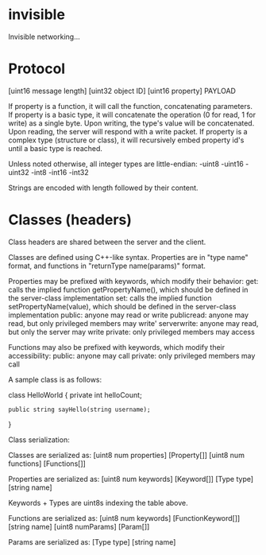 invisible
=========

Invisible networking...

Protocol
=========

[uint16 message length] [uint32 object ID] [uint16 property] PAYLOAD

If property is a function, it will call the function, concatenating parameters.
If property is a basic type, it will concatenate the operation (0 for read, 1 for write) as a single byte. Upon writing, the type's value will be concatenated. Upon reading, the server will respond with a write packet.
If property is a complex type (structure or class), it will recursively embed property id's until a basic type is reached.

Unless noted otherwise, all integer types are little-endian:
-uint8
-uint16
-uint32
-int8
-int16
-int32

Strings are encoded with length followed by their content.

Classes (headers)
=========

Class headers are shared between the server and the client.

Classes are defined using C++-like syntax. Properties are in "type name" format, and functions in "returnType name(params)" format. 

Properties may be prefixed with keywords, which modify their behavior:
get: calls the implied function getPropertyName(), which should be defined in the server-class implementation
set: calls the implied function setPropertyName(value), which should be defined in the server-class implementation
public: anyone may read or write
publicread: anyone may read, but only privileged members may write'
serverwrite: anyone may read, but only the server may write
private: only privileged members may access

Functions may also be prefixed with keywords, which modify their accessibility:
public: anyone may call
private: only privileged members may call

A sample class is as follows:

class HelloWorld {
    private int helloCount;
    
    public string sayHello(string username);
}

Class serialization:

Classes are serialized as:
[uint8 num properties] [Property[]] [uint8 num functions] [Functions[]]

Properties are serialized as:
[uint8 num keywords] [Keyword[]] [Type type] [string name]

Keywords + Types are uint8s indexing the table above.

Functions are serialized as:
[uint8 num keywords] [FunctionKeyword[]] [string name] [uint8 numParams] [Param[]]

Params are serialized as:
[Type type] [string name]
